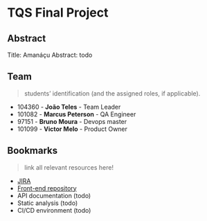 # TQS Final Project


## Abstract
Title: Amanáçu
Abstract: todo

## Team 
> students’ identification (and the assigned roles, if applicable).  

- 104360 - **João Teles**       - Team Leader 
- 101082 - **Marcus Peterson**   - QA Engineer
- 97151 - **Bruno Moura**      - Devops master
- 101099 - **Victor Melo**     - Product Owner

## Bookmarks 
> link all relevant resources here!
- [JIRA](https://amanacu.atlassian.net/jira/software/projects/AT/boards/1)
- [Front-end repository](https://github.com/TQS-Project-Org/Front_End)
- API documentation (todo)
- Static analysis (todo)
- CI/CD environment (todo)
